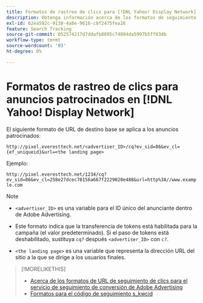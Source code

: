 ```yaml
---
title: Formatos de rastreo de clics para [!DNL Yahoo! Display Network]
description: Obtenga información acerca de los formatos de seguimiento de clics para [!DNL Yahoo! Display Network] cuentas.
exl-id: 62ea592c-9138-4a8e-9616-c8f2475fea26
feature: Search Tracking
source-git-commit: 052574217d7ddafb8895c74094da5997b5ff83db
workflow-type: tm+mt
source-wordcount: '93'
ht-degree: 0%

---
```


# Formatos de rastreo de clics para anuncios patrocinados en [!DNL Yahoo! Display Network]

El siguiente formato de URL de destino base se aplica a los anuncios patrocinados:

`http://pixel.everesttech.net/<advertiser_ID>/cq?ev_sid=86&ev_cl={ef_uniqueid}&url=<the landing page>`

Ejemplo:

`http://pixel.everesttech.net/1234/cq?ev_sid=86&ev_cl=258e27dcec70156a667f2229020e488&url=http%3A//www.example.com`

>[!NOTE]
>
>* `<advertiser_ID>` es una variable para el ID único del anunciante dentro de Adobe Advertising.
>
>* Este formato indica que la transferencia de tokens está habilitada para la campaña (el valor predeterminado). Si el paso de tokens está deshabilitado, sustituya `cq?` después `<advertiser_ID>` con `c?`.
>
>* `<the landing page>` es una variable que representa la dirección URL del sitio a la que se dirige a los usuarios finales.

>[!MORELIKETHIS]
>
>* [Acerca de los formatos de URL de seguimiento de clics para el servicio de seguimiento de conversión de Adobe Advertising](formats-click-tracking-about.md)
>* [Formatos para el código de seguimiento s\_kwcid](skwcid-tracking-parameter.md)
